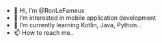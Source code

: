 - 👋 Hi, I’m @RonLeFameux
- 👀 I’m interested in mobile application development
- 🌱 I’m currently learning Kotlin, Java, Python...
- 📫 How to reach me..

<!---
RonLeFameux/RonLeFameux is a ✨ special ✨ repository because its `README.md` (this file) appears on your GitHub profile.
You can click the Preview link to take a look at your changes.
--->
